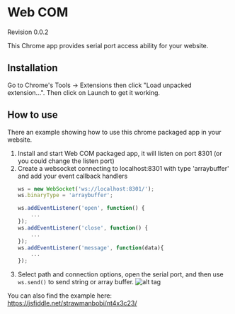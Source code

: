 # Web COM
Revision 0.0.2

This Chrome app provides serial port access ability for your website.

## Installation

Go to Chrome's Tools -> Extensions then click "Load unpacked extension...". Then click on Launch to get it working.

## How to use

There an example showing how to use this chrome packaged app in your website.

1. Install and start Web COM packaged app, it will listen on port 8301 (or you could change the listen port)
2. Create a websocket connecting to localhost:8301 with type 'arraybuffer' and add your event callback handlers
    ```javascript
    ws = new WebSocket('ws://localhost:8301/');
    ws.binaryType = 'arraybuffer';

    ws.addEventListener('open', function() {
        ...
    });
    ws.addEventListener('close', function() {
        ...
    });
    ws.addEventListener('message', function(data){
        ...
    });
    ```
3. Select path and connection options, open the serial port, and then use ```ws.send()``` to send string or array buffer.
![alt tag](https://github.com/strawmanbobi/web-com/blob/master/example/screen_cap.png)

You can also find the example here:
https://jsfiddle.net/strawmanbobi/nt4x3c23/
